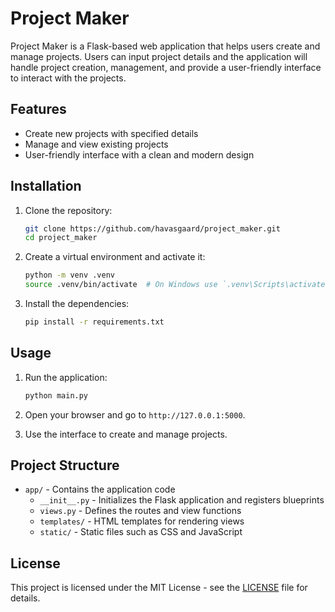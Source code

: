 # Project Maker

Project Maker is a Flask-based web application that helps users create and manage projects. Users can input project details and the application will handle project creation, management, and provide a user-friendly interface to interact with the projects.

## Features

- Create new projects with specified details
- Manage and view existing projects
- User-friendly interface with a clean and modern design

## Installation

1. Clone the repository:
    ```bash
    git clone https://github.com/havasgaard/project_maker.git
    cd project_maker
    ```

2. Create a virtual environment and activate it:
    ```bash
    python -m venv .venv
    source .venv/bin/activate  # On Windows use `.venv\Scripts\activate`
    ```

3. Install the dependencies:
    ```bash
    pip install -r requirements.txt
    ```

## Usage

1. Run the application:
    ```bash
    python main.py
    ```

2. Open your browser and go to `http://127.0.0.1:5000`.

3. Use the interface to create and manage projects.

## Project Structure

- `app/` - Contains the application code
  - `__init__.py` - Initializes the Flask application and registers blueprints
  - `views.py` - Defines the routes and view functions
  - `templates/` - HTML templates for rendering views
  - `static/` - Static files such as CSS and JavaScript

## License

This project is licensed under the MIT License - see the [LICENSE](LICENSE) file for details.
